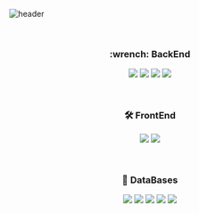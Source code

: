 ![header](https://capsule-render.vercel.app/api?type=waving&color=auto&height=300&section=header&fontSize=90&animation=fadeIn&fontAlignY=38&text=Lee%20Yuna&desc=Backend%20Developer&descAlignY=51&descAlign=62)

<br>


<h3 align="center"> :wrench: BackEnd </h3>
<p align="center">
  <img src="https://img.shields.io/badge/java-%23ED8B00.svg?style=for-the-badge&logo=openjdk&logoColor=white">
  <img src="https://img.shields.io/badge/spring-%236DB33F.svg?style=for-the-badge&logo=spring&logoColor=white">
  <img src="https://img.shields.io/badge/python-3670A0?style=for-the-badge&logo=python&logoColor=ffdd54">
  <img src="https://img.shields.io/badge/flask-%23000.svg?style=for-the-badge&logo=flask&logoColor=white">
</p>

<br>

<h3 align="center"> 🛠 FrontEnd </h3>
<p align="center">
  <img src="https://img.shields.io/badge/javascript-%23323330.svg?style=for-the-badge&logo=javascript&logoColor=%23F7DF1E">
  <img src="https://img.shields.io/badge/react-%2320232a.svg?style=for-the-badge&logo=react&logoColor=%2361DAFB">
</p>

<br>

<h3 align="center"> 🔨 DataBases </h3>
<p align="center">
  
 <img src="https://img.shields.io/badge/mysql-4479A1.svg?style=for-the-badge&logo=mysql&logoColor=white">
 <img src="https://img.shields.io/badge/Oracle-F80000?style=for-the-badge&logo=oracle&logoColor=white">
  <img src="https://img.shields.io/badge/redis-%23DD0031.svg?style=for-the-badge&logo=redis&logoColor=white">
 <img src="https://img.shields.io/badge/-ElasticSearch-005571?style=for-the-badge&logo=elasticsearch">
  <img src="https://img.shields.io/badge/Couchbase-EA2328?style=for-the-badge&logo=couchbase&logoColor=white">
</p>

<br><br><br> 
